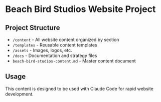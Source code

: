 # Beach Bird Studios Website Project

## Project Structure
- `/content` - All website content organized by section
- `/templates` - Reusable content templates
- `/assets` - Images, logos, etc.
- `/docs` - Documentation and strategy files
- `beach-bird-studios-content.md` - Master content document

## Usage
This content is designed to be used with Claude Code for rapid website development.